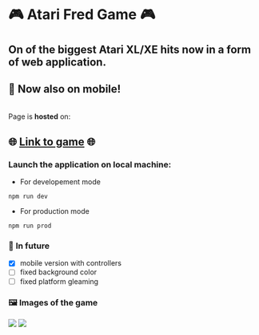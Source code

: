 # 🎮 **Atari Fred Game** 🎮
## On of the biggest Atari XL/XE hits now in a form of **web application**.
## 📱 Now also on mobile! 
\
Page is **hosted** on: 
## 🌐 [Link to game](http://atari-fred.dnabaglo.ct8.pl) 🌐 

### **Launch the application on local machine:**  
- For developement mode
```
npm run dev
```
- For production mode
```
npm run prod
```

### 🤖 **In future**
- [x] mobile version with controllers
- [ ] fixed background color
- [ ] fixed platform gleaming
### 🖼️ **Images of the game** 

![](https://tagz.eu/download/games/screens/fred/1.png)
![](https://radioszczecin.pl/public/212/212_154780803210.jpg)
